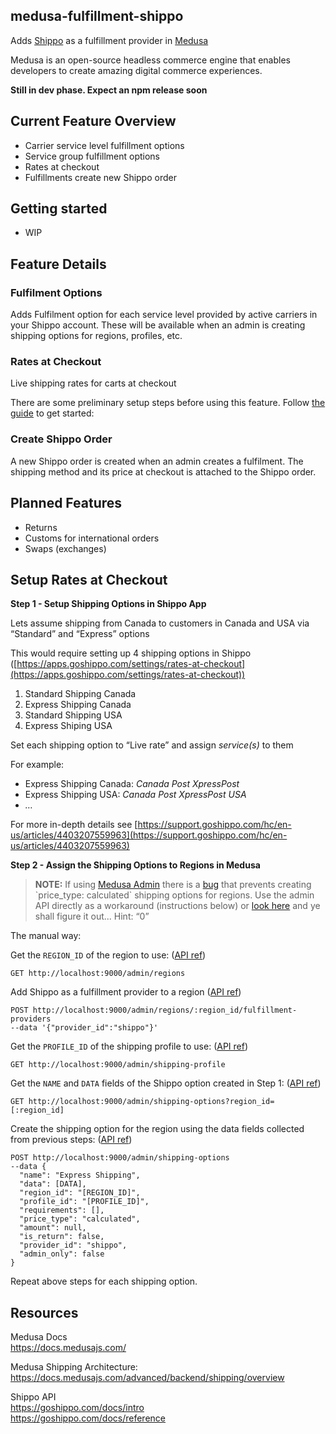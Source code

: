 ## medusa-fulfillment-shippo

Adds [Shippo](https://goshippo.com/) as a fulfillment provider in [Medusa](https://medusajs.com/)

Medusa is an open-source headless commerce engine that enables developers to create amazing digital commerce experiences.

**Still in dev phase. Expect an npm release soon**

## Current Feature Overview

*   Carrier service level fulfillment options
*   Service group fulfillment options
*   Rates at checkout
*   Fulfillments create new Shippo order

## Getting started

*   WIP

## Feature Details

### Fulfilment Options

Adds Fulfilment option for each service level provided by active carriers in your Shippo account. These will be available when an admin is creating shipping options for regions, profiles, etc.

### Rates at Checkout

Live shipping rates for carts at checkout

There are some preliminary setup steps before using this feature. Follow [the guide](#setup-rates-at-checkout) to get started:

### Create Shippo Order

A new Shippo order is created when an admin creates a fulfilment. The shipping method and its price at checkout is attached to the Shippo order.

## Planned Features

*   Returns
*   Customs for international orders
*   Swaps (exchanges)

## Setup Rates at Checkout

**Step 1 - Setup Shipping Options in Shippo App**

Lets assume shipping from Canada to customers in Canada and USA via “Standard” and “Express” options

This would require setting up 4 shipping options in Shippo ([https://apps.goshippo.com/settings/rates-at-checkout](https://apps.goshippo.com/settings/rates-at-checkout))

1.  Standard Shipping Canada
2.  Express Shipping Canada
3.  Standard Shipping USA
4.  Express Shiping USA

Set each shipping option to “Live rate” and assign _service(s)_ to them

For example:

*   Express Shipping Canada: _Canada Post XpressPost_
*   Express Shipping USA: _Canada Post XpressPost USA_
*   _…_

For more in-depth details see [https://support.goshippo.com/hc/en-us/articles/4403207559963](https://support.goshippo.com/hc/en-us/articles/4403207559963)

**Step 2 - Assign the Shipping Options to Regions in Medusa**

> **NOTE:** If using [Medusa Admin](https://github.com/medusajs/admin) there is a [bug](https://github.com/medusajs/admin/issues/597) that prevents creating \`price\_type: calculated\` shipping options for regions. Use the admin API directly as a workaround (instructions below) or [look here](https://github.com/medusajs/admin/issues/597) and ye shall figure it out... Hint: “0”

The manual way:

Get the `REGION_ID` of the region to use: ([API ref](https://docs.medusajs.com/api/admin/region/list-regions))

```plaintext
GET http://localhost:9000/admin/regions
```

Add Shippo as a fulfillment provider to a region ([API ref](https://docs.medusajs.com/api/admin/region/add-fulfillment-provider))

```plaintext
POST http://localhost:9000/admin/regions/:region_id/fulfillment-providers
--data '{"provider_id":"shippo"}'
```

Get the `PROFILE_ID` of the shipping profile to use: ([API ref](https://docs.medusajs.com/api/admin/shipping-profile/list-shipping-profiles))

```plaintext
GET http://localhost:9000/admin/shipping-profile
```

Get the `NAME` and `DATA` fields of the Shippo option created in Step 1: ([API ref](https://docs.medusajs.com/api/admin/shipping-option/list-shipping-options))

```plaintext
GET http://localhost:9000/admin/shipping-options?region_id=[:region_id]
```

Create the shipping option for the region using the data fields collected from previous steps: ([API ref](https://docs.medusajs.com/api/admin/shipping-option/create-shipping-option))

```plaintext
POST http://localhost:9000/admin/shipping-options
--data {
  "name": "Express Shipping",
  "data": [DATA],
  "region_id": "[REGION_ID]",
  "profile_id": "[PROFILE_ID]",
  "requirements": [],
  "price_type": "calculated",
  "amount": null,
  "is_return": false,
  "provider_id": "shippo",
  "admin_only": false
}
```

Repeat above steps for each shipping option.

## Resources

Medusa Docs  
https://docs.medusajs.com/

Medusa Shipping Architecture:  
https://docs.medusajs.com/advanced/backend/shipping/overview

Shippo API  
https://goshippo.com/docs/intro  
https://goshippo.com/docs/reference